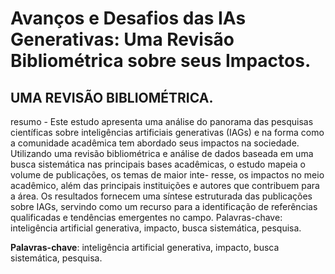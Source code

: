 # Avanços e Desafios das IAs Generativas: Uma Revisão Bibliométrica sobre seus Impactos.
## UMA REVISÃO BIBLIOMÉTRICA.

resumo - Este estudo apresenta uma análise do panorama das pesquisas científicas sobre inteligências
artificiais generativas (IAGs) e na forma como a comunidade acadêmica tem abordado seus impactos na
sociedade. Utilizando uma revisão bibliométrica e análise de dados baseada em uma busca sistemática
nas principais bases acadêmicas, o estudo mapeia o volume de publicações, os temas de maior inte-
resse, os impactos no meio acadêmico, além das principais instituições e autores que contribuem para a
área. Os resultados fornecem uma síntese estruturada das publicações sobre IAGs, servindo como um
recurso para a identificação de referências qualificadas e tendências emergentes no campo.
Palavras-chave: inteligência artificial generativa, impacto, busca sistemática, pesquisa.

**Palavras-chave**: inteligência artificial generativa, impacto, busca sistemática, pesquisa.
